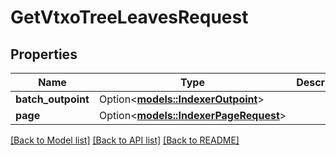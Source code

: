 # GetVtxoTreeLeavesRequest

## Properties

| Name               | Type                                                            | Description | Notes      |
| ------------------ | --------------------------------------------------------------- | ----------- | ---------- |
| **batch_outpoint** | Option<[**models::IndexerOutpoint**](IndexerOutpoint.md)>       |             | [optional] |
| **page**           | Option<[**models::IndexerPageRequest**](IndexerPageRequest.md)> |             | [optional] |

[[Back to Model list]](../README.md#documentation-for-models) [[Back to API list]](../README.md#documentation-for-api-endpoints) [[Back to README]](../README.md)
